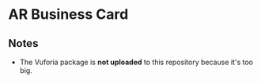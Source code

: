 # AR Business Card

## Notes

- The Vuforia package is **not uploaded** to this repository because it's too big.